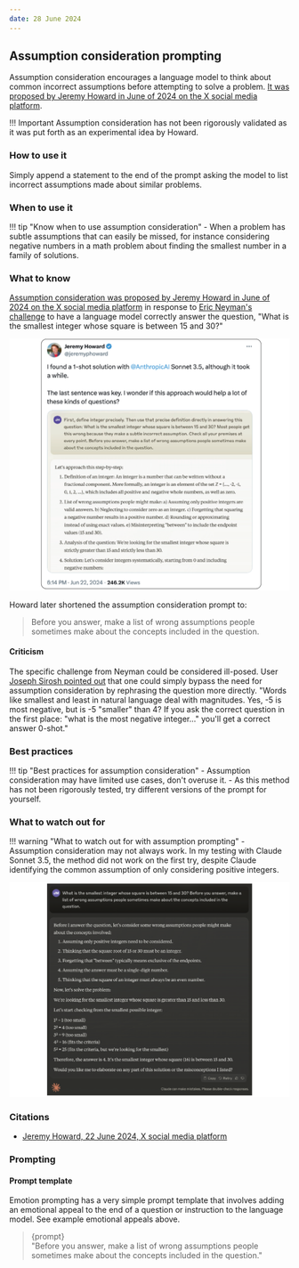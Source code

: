 ```yaml
---
date: 28 June 2024
---
```


## Assumption consideration prompting
Assumption consideration encourages a language model to think about common incorrect assumptions before attempting to solve a problem. [It was proposed by Jeremy Howard in June of 2024 on the X social media platform](https://x.com/jeremyphoward/status/1804639001934225800).

!!! Important
    Assumption consideration has not been rigorously validated as it was put forth as an experimental idea by Howard.

### How to use it
Simply append a statement to the end of the prompt asking the model to list incorrect assumptions made about similar problems.

### When to use it
!!! tip "Know when to use assumption consideration"
    - When a problem has subtle assumptions that can easily be missed, for instance considering negative numbers in a math problem about finding the smallest number in a family of solutions.

### What to know
[Assumption consideration was proposed by Jeremy Howard in June of 2024 on the X social media platform](https://x.com/jeremyphoward/status/1804639001934225800) in response to [Eric Neyman's challenge](https://x.com/ericneyman/status/1804168604847358219) to have a language model correctly answer the question, "What is the smallest integer whose square is between 15 and 30?"

![A picture of Jeremy Howard's tweet proposing assumption consideration](../../images/zero_shot/acp.png)

Howard later shortened the assumption consideration prompt to:
> Before you answer, make a list of wrong assumptions people sometimes make about the concepts included in the question.

#### Criticism
The specific challenge from Neyman could be considered ill-posed. User [Joseph Sirosh pointed out](https://x.com/josephsirosh/status/1804892400982298821) that one could simply bypass the need for assumption consideration by rephrasing the question more directly. "Words like smallest and least in natural language deal with magnitudes. Yes, -5 is most negative, but is -5 "smaller" than 4? If you ask the correct question in the first place: "what is the most negative integer..." you'll get a correct answer 0-shot."

### Best practices
!!! tip "Best practices for assumption consideration"
    - Assumption consideration may have limited use cases, don't overuse it.
    - As this method has not been rigorously tested, try different versions of the prompt for yourself.

### What to watch out for
!!! warning "What to watch out for with assumption prompting"
    - Assumption consideration may not always work. In my testing with Claude Sonnet 3.5, the method did not work on the first try, despite Claude identifying the common assumption of only considering positive integers.

![A picture of my tweet where assumption consideration did not work](../../images/zero_shot/acp_me.png)

### Citations
- [Jeremy Howard, 22 June 2024, X social media platform](https://x.com/jeremyphoward/status/1804639001934225800)

### Prompting
#### Prompt template
Emotion prompting has a very simple prompt template that involves adding an emotional appeal to the end of a question or instruction to the language model. See example emotional appeals above.

> {prompt} <br>
> "Before you answer, make a list of wrong assumptions people sometimes make about the concepts included in the question." <br>
